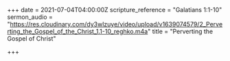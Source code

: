 +++
date = 2021-07-04T04:00:00Z
scripture_reference = "Galatians 1:1-10"
sermon_audio = "https://res.cloudinary.com/dy3wlzuye/video/upload/v1639074579/2_Perverting_the_Gospel_of_the_Christ_1.1-10_reghko.m4a"
title = "Perverting the Gospel of Christ"

+++
